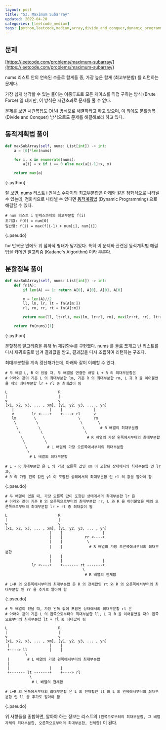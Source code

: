 ```yaml
---
layout: post
title: "53. Maximum Subarray"
updated: 2022-04-20
categories: [leetcode_medium]
tags: [python,leetcode,medium,array,divide_and_conquer,dynamic_programming]
---
```


## 문제

[https://leetcode.com/problems/maximum-subarray/](https://leetcode.com/problems/maximum-subarray/)

nums 리스트 안의 연속된 수들로 합계들 중, 가장 높은 합계 (최고부분합) 를 리턴하는 문제다.

가장 쉽게 생각할 수 있는 풀이는 이중루프로 모든 케이스를 직접 구하는 방식 (Brute Force) 일 테지만, 이 방식은 시간초과로 문제를 풀 수 없다.

문제를 보면 시간복잡도 O(N) 방식으로 해결하라고 하고 있으며, 이 외에도 [분할정복](https://namu.wiki/w/%EB%B6%84%ED%95%A0%20%EC%A0%95%EB%B3%B5%20%EC%95%8C%EA%B3%A0%EB%A6%AC%EC%A6%98) (Divide and Conquer) 방식으로도 문제를 해결해보라 하고 있다.

## 동적계획법 풀이

```python
def maxSubArray(self, nums: List[int]) -> int:
    a = [0]*len(nums)

    for i, x in enumerate(nums):
        a[i] = x if i == 0 else max(a[i-1]+x, x)

    return max(a)
```
{:.python}

잘 보면, nums 리스트 i 인덱스 수까지의 최고부분합은 아래와 같은 점화식으로 나타낼 수 있는데, 점화식으로 나타낼 수 있다면 [동적계획법](https://namu.wiki/w/%EB%8F%99%EC%A0%81%20%EA%B3%84%ED%9A%8D%EB%B2%95) (Dynamic Programming) 으로 해결할 수 있다.

```pseudo
# num 리스트 i 인덱스까지의 최고부분합 f(i)
초기값: f(0) = num[0]
일반항: f(i) = max(f(i-1) + num[i], num[i])
```
{:.pseudo}

for 반복문 안에도 위 점화식 형태가 담겨있다. 특히 이 문제와 관련된 동적계획법 해결법을 카데인 알고리즘 (Kadane's Algorithm) 이라 부른다.

## 분할정복 풀이

```python
def maxSubArray(self, nums: List[int]) -> int:
    def fn(A):
        if len(A) == 1: return A[0], A[0], A[0], A[0]

        m = len(A)//2
        ll, lm, lr, lt = fn(A[m:])
        rl, rm, rr, rt = fn(A[:m])

        return max(ll, lt+rl), max(lm, lr+rl, rm), max(lr+rt, rr), lt+rt

    return fn(nums)[1]
```
{:.python}

분할정복 알고리즘을 위해 fn 재귀함수를 구현했다. nums 를 둘로 쪼개고 난 리스트를 다시 재귀호출로 넘겨 결과값을 받고, 결과값을 다시 조립하여 리턴하는 구조다.

최대부분합을 계속 갱신해가는데, 아래와 같이 이해할 수 있다.

```pseudo
# 두 배열 L, R 이 있을 때, 두 배열을 연결한 배열 L + R 의 최대부분합은
# 아래와 같이 기존 L 의 최대부분합 lm, 기존 R 의 최대부분합 rm, L 과 R 을 이어붙였을 때의 최대부분합 lr + rl 중 최대값이 됨

L                       R
|                       |
ṿ                       ṿ
[x1, x2, x3, ... , xm], [y1, y2, y3, ... , yn]
   |                |    |              |
   ṿ        lr <----+    +----> rl      ṿ
   lm        \                   \      rm 
    \         \                   \       \
     \         \                   \       # R 배열의 최대부분합
      \         \                   \
       \         \                   # R 배열의 가장 왼쪽에서부터의 최대부분합
        \         \
         \         # L 배열의 가장 오른쪽에서부터의 최대부분합
          \        
           # L 배열의 최대부분합
         
# L + R 최대부분합 은 L 의 가장 오른쪽 값인 xm 이 포함된 상태에서의 최대부분합 인 lr 과,
# R 의 가장 왼쪽 값인 y1 이 포함된 상태에서의 최대부분합 인 rl 의 값을 알아야 함
```
{:.pseudo}

```pseudo
# 두 배열이 있을 때, 가장 오른쪽 값이 포함된 상태에서의 최대부분합 lr 은
# 아래와 같이 기존 R 의 오른쪽으로부터의 최대부분합 rr, L 과 R 을 이어붙였을 때의 오른쪽으로부터의 최대부분합 lr + rt 중 최대값이 됨

L                       R
|                       |
ṿ                       ṿ
[x1, x2, x3, ... , xm], [y1, y2, y3, ... , yn]
                    |    |                  |
                    |    |          rr <----+
                    |    |           \
                    |    |            # R 배열의 가장 오른쪽에서부터의 최대부분합
                    |    |            
                    |    |                  |
            lr <----+    +------- rt -------+
                                   \
                                    # R 배열의 전체합

# L+R 의 오른쪽에서부터의 최대부분합 은 R 의 전체합인 rt 와 R 의 오른쪽에서부터의 최대부분합 인 rr 을 추가로 알아야 함
```
{:.pseudo}

```pseudo
# 두 배열이 있을 때, 가장 왼쪽 값이 포함된 상태에서의 최대부분합 rl 은
# 아래와 같이 기존 L 의 왼쪽으로부터의 최대부분합 ll, L 과 R 을 이어붙였을 때의 왼쪽으로부터의 최대부분합 lt + rl 중 최대값이 됨

L                       R
|                       |
ṿ                       ṿ
[x1, x2, x3, ... , xm], [y1, y2, y3, ... , yn]
 |                  |    |
 +----> ll          |    |
         \
 |        # L 배열의 가장 왼쪽에서부터의 최대부분합
 |                              
 |                  |    |                  
 +------- lt -------+    +----> rl
           \
            # L 배열의 전체합

# L+R 의 왼쪽에서부터의 최대부분합 은 L 의 전체합인 lt 와 L 의 왼쪽에서부터의 최대부분합 인 ll 을 추가로 알아야 함
```
{:.pseudo}

위 사항들을 종합하면, 알아야 하는 정보는 리스트의 `(왼쪽으로부터의 최대부분합, 그 배열 자체의 최대부분합, 오른쪽으로부터의 최대부분합, 전체합)` 이 된다.
